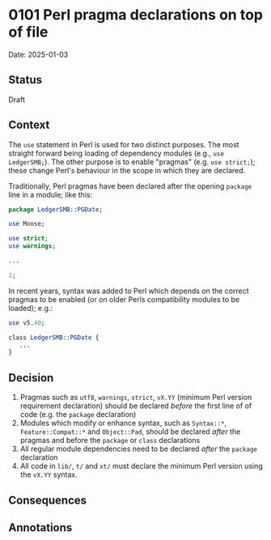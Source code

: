 # 0101 Perl pragma declarations on top of file

Date: 2025-01-03

## Status

Draft

## Context

The `use` statement in Perl is used for two distinct purposes. The most
straight forward being loading of dependency modules (e.g., `use LedgerSMB;`).
The other purpose is to enable "pragmas" (e.g. `use strict;`); these change
Perl's behaviour in the scope in which they are declared.

Traditionally, Perl pragmas have been declared after the opening `package`
line in a module; like this:

```perl
package LedgerSMB::PGDate;

use Moose;

use strict;
use warnings;

...

1;
```

In recent years, syntax was added to Perl which depends on the correct pragmas
to be enabled (or on older Perls compatibility modules to be loaded); e.g.:

```perl
use v5.40;

class LedgerSMB::PGDate {
   ...
}
```

## Decision

1. Pragmas such as `utf8`, `warnings`, `strict`, `vX.YY` (minimum Perl version
   requirement declaration) should be declared
   *before* the first line of of code (e.g. the `package` declaration)
2. Modules which modify or enhance syntax, such as `Syntax::*`, `Feature::Compat::*`
   and `Object::Pad`, should be declared *after* the pragmas and before the
   `package` or `class` declarations
3. All regular module dependencies need to be declared *after* the `package`
   declaration
4. All code in `lib/`, `t/` and `xt/` must declare the minimum Perl version using
   the `vX.YY` syntax.

## Consequences



## Annotations

